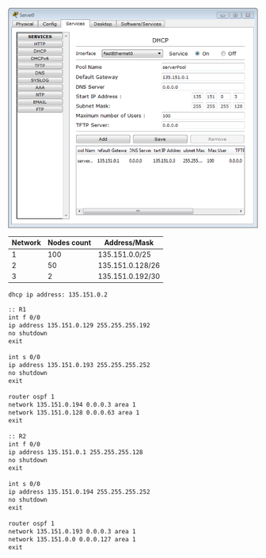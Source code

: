 ![1.png](images/1.png)

|Network|Nodes count|Address/Mask|
|-|-|-|
|1|100	|135.151.0.0/25		|
|2|50	|135.151.0.128/26	|
|3|2	|135.151.0.192/30	|  

`dhcp ip address: 135.151.0.2`

```
:: R1
int f 0/0
ip address 135.151.0.129 255.255.255.192
no shutdown
exit

int s 0/0
ip address 135.151.0.193 255.255.255.252
no shutdown
exit

router ospf 1
network 135.151.0.194 0.0.0.3 area 1
network 135.151.0.128 0.0.0.63 area 1
exit

:: R2
int f 0/0
ip address 135.151.0.1 255.255.255.128
no shutdown
exit

int s 0/0
ip address 135.151.0.194 255.255.255.252
no shutdown
exit

router ospf 1
network 135.151.0.193 0.0.0.3 area 1
network 135.151.0.0 0.0.0.127 area 1
exit
```

